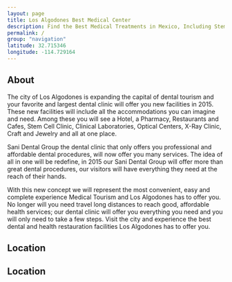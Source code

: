 ```yaml
---
layout: page
title: Los Algodones Best Medical Center
description: Find the Best Medical Treatments in Mexico, Including Stem Cells, Hyperbaric, Optical, Dental, and Surgery Services. The Only Thing Los Algodones Was Missing, Is Now Here.
permalink: /
group: "navigation"
latitude: 32.715346
longitude: -114.729164
---
```

<section role="content" class="home">
	<div class="about">
		<div class="row">
			<div class="col md-12">
				<h2 class="title">About</h2>
			</div>
			<div class="col md-6">
				<p>The city of Los Algodones is expanding the capital of dental tourism and your favorite and largest dental clinic will offer you new facilities in 2015. These new facilities will include all the accommodations you can imagine and need. Among these you will see a Hotel, a Pharmacy, Restaurants and Cafes, Stem Cell Clinic, Clinical Laboratories, Optical Centers, X-Ray Clinic, Craft and Jewelry and all at one place.</p>
				<p>Sani Dental Group the dental clinic that only offers you professional and affordable dental procedures, will now offer you many services. The idea of all in one will be redefine, in 2015 our Sani Dental Group will offer more than great dental procedures, our visitors will have everything they need at the reach of their hands.</p>
			</div>
			<div class="col md-6">
				<p>
				With this new concept we will represent the most convenient, easy and complete experience Medical Tourism and Los Algodones has to offer you. No longer will you need travel long distances to reach good, affordable health services; our dental clinic will offer you everything you need and you will only need to take a few steps. Visit the city and experience the best dental and health restauration facilities Los Algodones has to offer you.</p>
			</div>
		</div>
	</div>
	<div class="location">
		<div class="row">
			<div class="col md-12">
				<h2 class="title">Location</h2>
			</div>
		</div>
		<div id="map-canvas"><h2 class="title">Location</h2></div>
	</div>
</section>

<!-- Google Maps -->
<script src="https://maps.googleapis.com/maps/api/js?v=3.exp"></script>
<script>
	function initialize() {
	  var myLatlng = new google.maps.LatLng({{ page.latitude }}, {{ page.longitude }});
	  var mapOptions = {
	    zoom: 16,
	    scrollwheel: false,
	    center: myLatlng
	  }
	  var map = new google.maps.Map(document.getElementById('map-canvas'), mapOptions);
  var marker = new google.maps.Marker({
	      position: myLatlng,
	      map: map,
	      title: '{{ page.title }}'
	  });
	}
google.maps.event.addDomListener(window, 'load', initialize);
</script>